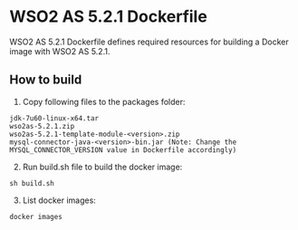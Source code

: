 # WSO2 AS 5.2.1 Dockerfile

WSO2 AS 5.2.1 Dockerfile defines required resources for building a Docker image with WSO2 AS 5.2.1.

## How to build

1. Copy following files to the packages folder:
```
jdk-7u60-linux-x64.tar
wso2as-5.2.1.zip
wso2as-5.2.1-template-module-<version>.zip
mysql-connector-java-<version>-bin.jar (Note: Change the MYSQL_CONNECTOR_VERSION value in Dockerfile accordingly)
```

2. Run build.sh file to build the docker image:
```
sh build.sh
```

3. List docker images:
```
docker images
```